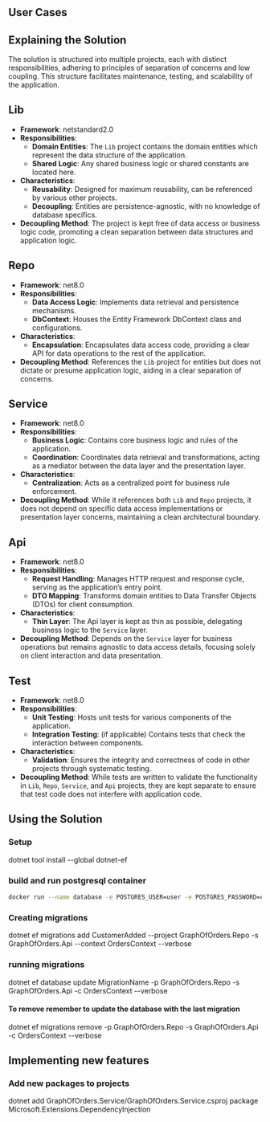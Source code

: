 #

## User Cases

## Explaining the Solution

The solution is structured into multiple projects, each with distinct responsibilities, adhering to principles of separation of concerns and low coupling. This structure facilitates maintenance, testing, and scalability of the application.

## Lib

- **Framework**: netstandard2.0
- **Responsibilities**:
  - **Domain Entities**: The `Lib` project contains the domain entities which represent the data structure of the application.
  - **Shared Logic**: Any shared business logic or shared constants are located here.
- **Characteristics**:
  - **Reusability**: Designed for maximum reusability, can be referenced by various other projects.
  - **Decoupling**: Entities are persistence-agnostic, with no knowledge of database specifics.
- **Decoupling Method**: The project is kept free of data access or business logic code, promoting a clean separation between data structures and application logic.

## Repo

- **Framework**: net8.0
- **Responsibilities**:
  - **Data Access Logic**: Implements data retrieval and persistence mechanisms.
  - **DbContext**: Houses the Entity Framework DbContext class and configurations.
- **Characteristics**:
  - **Encapsulation**: Encapsulates data access code, providing a clear API for data operations to the rest of the application.
- **Decoupling Method**: References the `Lib` project for entities but does not dictate or presume application logic, aiding in a clear separation of concerns.

## Service

- **Framework**: net8.0
- **Responsibilities**:
  - **Business Logic**: Contains core business logic and rules of the application.
  - **Coordination**: Coordinates data retrieval and transformations, acting as a mediator between the data layer and the presentation layer.
- **Characteristics**:
  - **Centralization**: Acts as a centralized point for business rule enforcement.
- **Decoupling Method**: While it references both `Lib` and `Repo` projects, it does not depend on specific data access implementations or presentation layer concerns, maintaining a clean architectural boundary.

## Api

- **Framework**: net8.0
- **Responsibilities**:
  - **Request Handling**: Manages HTTP request and response cycle, serving as the application’s entry point.
  - **DTO Mapping**: Transforms domain entities to Data Transfer Objects (DTOs) for client consumption.
- **Characteristics**:
  - **Thin Layer**: The Api layer is kept as thin as possible, delegating business logic to the `Service` layer.
- **Decoupling Method**: Depends on the `Service` layer for business operations but remains agnostic to data access details, focusing solely on client interaction and data presentation.

## Test

- **Framework**: net8.0
- **Responsibilities**:
  - **Unit Testing**: Hosts unit tests for various components of the application.
  - **Integration Testing**: (if applicable) Contains tests that check the interaction between components.
- **Characteristics**:
  - **Validation**: Ensures the integrity and correctness of code in other projects through systematic testing.
- **Decoupling Method**: While tests are written to validate the functionality in `Lib`, `Repo`, `Service`, and `Api` projects, they are kept separate to ensure that test code does not interfere with application code.

## Using the Solution

### Setup

dotnet tool install --global dotnet-ef

### build and run postgresql container

```bash
docker run --name database -e POSTGRES_USER=user -e POSTGRES_PASSWORD=changeme -e POSTGRES_DB=graphdb -p 5432:5432 -v graphdbdata:/var/lib/postgresql/data:delegated -d postgres:alpine
```

### Creating migrations

dotnet ef migrations add CustomerAdded --project GraphOfOrders.Repo -s GraphOfOrders.Api --context OrdersContext --verbose

### running migrations

dotnet ef database update MigrationName -p GraphOfOrders.Repo -s GraphOfOrders.Api -c OrdersContext --verbose

#### To remove remember to update the database with the last migration

dotnet ef migrations remove -p GraphOfOrders.Repo -s GraphOfOrders.Api -c OrdersContext --verbose

## Implementing new features

### Add new packages to projects

dotnet add GraphOfOrders.Service/GraphOfOrders.Service.csproj package Microsoft.Extensions.DependencyInjection
